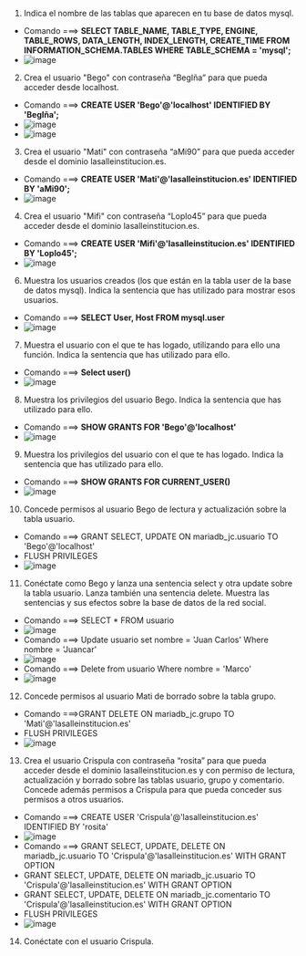 
1. Indica el nombre de las tablas que aparecen en tu base de datos mysql.
  - Comando ===> **SELECT TABLE_NAME, TABLE_TYPE, ENGINE, TABLE_ROWS, DATA_LENGTH, INDEX_LENGTH, CREATE_TIME
    FROM INFORMATION_SCHEMA.TABLES
    WHERE TABLE_SCHEMA = 'mysql';**
  - ![image](https://github.com/user-attachments/assets/f2162bc5-b865-4f14-b33b-021e2e7c49dd) 
2. Crea el usuario "Bego" con contraseña “BegIña” para que pueda acceder desde localhost.
  - Comando ===> **CREATE USER 'Bego'@'localhost' IDENTIFIED BY 'BegIña';**
  - ![image](https://github.com/user-attachments/assets/34acf4e6-fa18-4224-966f-53f6ddd2e350)
  - ![image](https://github.com/user-attachments/assets/f2562770-6168-4f01-8a2c-7dff46b566b5)
3. Crea el usuario "Mati" con contraseña “aMi90” para que pueda acceder desde el dominio lasalleinstitucion.es.
  - Comando ===> **CREATE USER 'Mati'@'lasalleinstitucion.es' IDENTIFIED BY 'aMi90';**
  - ![image](https://github.com/user-attachments/assets/51dc4caf-8ccb-4bf0-99b3-15ea642d72ad)
4. Crea el usuario "Mifi" con contraseña “Loplo45” para que pueda acceder desde el dominio lasalleinstitucion.es.
  - Comando ===> **CREATE USER 'Mifi'@'lasalleinstitucion.es' IDENTIFIED BY 'Loplo45';**
  - ![image](https://github.com/user-attachments/assets/46853bf7-4d7a-4359-a572-240b13b7a1b9)
6. Muestra los usuarios creados (los que están en la tabla user de la base de datos mysql). Indica la sentencia que has utilizado para mostrar esos usuarios.
  - Comando ===> **SELECT User, Host FROM mysql.user**
  - ![image](https://github.com/user-attachments/assets/72c51f55-0251-428a-9425-bef406831e06)
7. Muestra el usuario con el que te has logado, utilizando para ello una función. Indica la sentencia que has utilizado para ello.
  - Comando ===> **Select user()**
  - ![image](https://github.com/user-attachments/assets/12649ee1-2f9b-4283-96fe-c6751769104d)
8. Muestra los privilegios del usuario Bego. Indica la sentencia que has utilizado para ello.
  - Comando ===> **SHOW GRANTS FOR 'Bego'@'localhost'**
  - ![image](https://github.com/user-attachments/assets/18c55749-8232-49b8-9a8a-59d17d6650fe)
9. Muestra los privilegios del usuario con el que te has logado. Indica la sentencia que has utilizado para ello.
  - Comando ===> **SHOW GRANTS FOR CURRENT_USER()**
  - ![image](https://github.com/user-attachments/assets/b94bd1ce-b250-4dc4-a527-da7cce5e8194)
10. Concede permisos al usuario Bego de lectura y actualización sobre la tabla usuario.
  - Comando ===> GRANT SELECT, UPDATE ON mariadb_jc.usuario TO 'Bego'@'localhost'
  - FLUSH PRIVILEGES
  - ![image](https://github.com/user-attachments/assets/76e1fd7e-2df0-41be-a9e8-5bf73fa25ed2)
11. Conéctate como Bego y lanza una sentencia select y otra update sobre la tabla usuario. Lanza también una sentencia delete. Muestra las sentencias y sus efectos sobre la base de datos de la red social.
  - Comando ===> SELECT * FROM usuario
  - ![image](https://github.com/user-attachments/assets/32f0669d-e309-4042-9634-01fb5fd6110a)
  - Comando ===> Update usuario set nombre = 'Juan Carlos' Where nombre = 'Juancar'
  - ![image](https://github.com/user-attachments/assets/68a17087-5534-4bed-85a6-b9a815c09949)
  - Comando ===> Delete from usuario Where nombre = 'Marco'
  - ![image](https://github.com/user-attachments/assets/8ea7f469-837c-461b-a784-2d478eb04e70)
12. Concede permisos al usuario Mati de borrado sobre la tabla grupo.
  - Comando ===>GRANT DELETE ON mariadb_jc.grupo TO 'Mati'@'lasalleinstitucion.es'
  - FLUSH PRIVILEGES
  - ![image](https://github.com/user-attachments/assets/2b328635-7ad1-4712-9a6c-1bbc764f4d3b)
13. Crea el usuario Crispula con contraseña “rosita” para que pueda acceder desde el dominio lasalleinstitucion.es y con permiso de lectura, actualización y borrado sobre las tablas usuario, grupo y comentario. Concede además permisos a Crispula para que pueda conceder sus permisos a otros usuarios.
  - Comando ===> CREATE USER 'Crispula'@'lasalleinstitucion.es' IDENTIFIED BY 'rosita'
  - ![image](https://github.com/user-attachments/assets/f07dc4eb-e30e-4927-b253-b2d394202927)
  - Comando ===> GRANT SELECT, UPDATE, DELETE ON mariadb_jc.usuario TO 'Crispula'@'lasalleinstitucion.es' WITH GRANT OPTION
  - GRANT SELECT, UPDATE, DELETE ON mariadb_jc.usuario TO 'Crispula'@'lasalleinstitucion.es' WITH GRANT OPTION
  - GRANT SELECT, UPDATE, DELETE ON mariadb_jc.comentario TO 'Crispula'@'lasalleinstitucion.es' WITH GRANT OPTION
  - FLUSH PRIVILEGES
  - ![image](https://github.com/user-attachments/assets/27986ecf-99cd-4c99-8ea5-cc2e4f91e24d)
14. Conéctate con el usuario Crispula.
